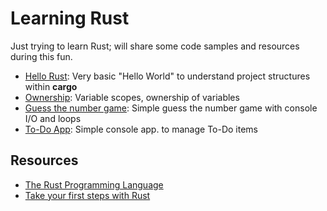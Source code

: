 # Learning Rust
 
Just trying to learn Rust; will share some code samples and resources during this fun.

- [Hello Rust](https://github.com/ardacetinkaya/learning-rust/tree/main/hello-rust): Very basic "Hello World" to understand project structures within **cargo**
- [Ownership](https://github.com/ardacetinkaya/learning-rust/tree/main/ownership): Variable scopes, ownership of variables
- [Guess the number game](https://github.com/ardacetinkaya/learning-rust/tree/main/guess-the-number-game): Simple guess the number game with console I/O and loops
- [To-Do App](https://github.com/ardacetinkaya/learning-rust/tree/main/to-do-app): Simple console app. to manage To-Do items
 
## Resources

- [The Rust Programming Language](https://doc.rust-lang.org/book/title-page.html)
- [Take your first steps with Rust](https://docs.microsoft.com/en-us/learn/paths/rust-first-steps/)
